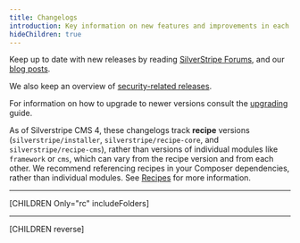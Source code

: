 ```yaml
---
title: Changelogs
introduction: Key information on new features and improvements in each version.
hideChildren: true
---
```


Keep up to date with new releases by reading [SilverStripe Forums](https://forum.silverstripe.org/c/releases),
and our [blog posts](http://silverstripe.org/blog/tag/release).

We also keep an overview of [security-related releases](http://silverstripe.org/security-releases/).

For information on how to upgrade to newer versions consult the [upgrading](/upgrading) guide.

As of Silverstripe CMS 4, these changelogs track **recipe** versions (`silverstripe/installer`, `silverstripe/recipe-core`, and `silverstripe/recipe-cms`), rather than versions of individual modules like `framework` or `cms`, which can vary from the recipe version and from each other. We recommend referencing recipes in your Composer dependencies, rather than individual modules. See [Recipes](/getting_started/recipes) for more information.

---

[CHILDREN Only="rc" includeFolders]

---

[CHILDREN reverse]
